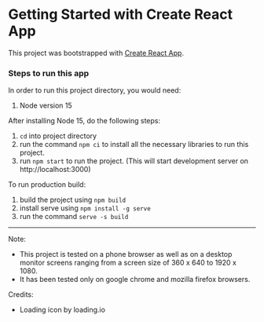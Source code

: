 # Getting Started with Create React App

This project was bootstrapped with [Create React App](https://github.com/facebook/create-react-app).

### Steps to run this app

In order to run this project directory, you would need:

1. Node version 15

After installing Node 15, do the following steps:

1. `cd` into project directory
2. run the command `npm ci` to install all the necessary libraries to run this project.
3. run `npm start` to run the project. (This will start development server on http://localhost:3000)

To run production build:

1. build the project using `npm build`
2. install serve using `npm install -g serve`
3. run the command `serve -s build`

---

Note:

- This project is tested on a phone browser as well as on a desktop monitor screens ranging from a screen size of 360 x 640 to 1920 x 1080.
- It has been tested only on google chrome and mozilla firefox browsers.

Credits:

- Loading icon by loading.io
